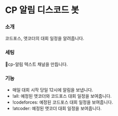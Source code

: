 # CP 알림 디스코드 봇
### 소개
코드포스, 앳코더의 대회 일정을 알려줍니다.

### 세팅
📢cp-알림 텍스트 채널을 만듭니다.

### 기능
- 매일 대회 시작 당일 12시에 알림을 보냅니다.
- !all: 예정된 앳코더와 코드포스 대회 일정을 보여줍니다.
- !codeforces: 예정된 코드포스 대회 일정을 보여줍니다.
- !atcoder: 예정된 앳코더 대회 일정을 보여줍니다.